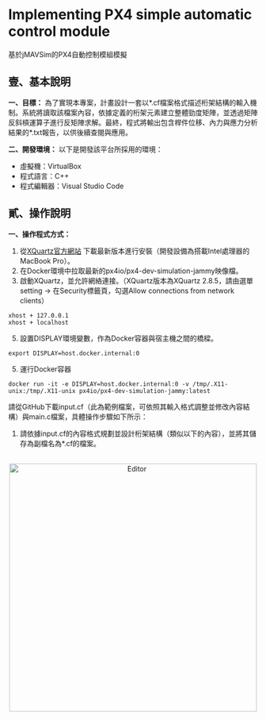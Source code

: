 # Implementing PX4 simple automatic control module

基於jMAVSim的PX4自動控制模組模擬

## 壹、基本說明
**一、目標：**
為了實現本專案，計畫設計一套以*.cf檔案格式描述桁架結構的輸入機制。系統將讀取該檔案內容，依據定義的桁架元素建立整體勁度矩陣，並透過矩陣反斜槓運算子進行反矩陣求解。最終，程式將輸出包含桿件位移、內力與應力分析結果的*.txt報告，以供後續查閱與應用。

**二、開發環境：**
以下是開發該平台所採用的環境：
* 虛擬機：VirtualBox
* 程式語言：C++
* 程式編輯器：Visual Studio Code

## 貳、操作說明
**一、操作程式方式：**
1. 從[XQuartz官方網站](https://www.xquartz.org) 下載最新版本進行安裝（開發設備為搭載Intel處理器的MacBook Pro）。
2. 在Docker環境中拉取最新的px4io/px4-dev-simulation-jammy映像檔。
3. 啟動XQuartz，並允許網絡連接。（XQuartz版本為XQuartz 2.8.5，請由選單setting → 在Security標籤頁，勾選Allow connections from network clients）
```shell
xhost + 127.0.0.1
xhost + localhost
```
5. 設置DISPLAY環境變數，作為Docker容器與宿主機之間的橋樑。
```shell
export DISPLAY=host.docker.internal:0
```
5. 運行Docker容器
```shell
docker run -it -e DISPLAY=host.docker.internal:0 -v /tmp/.X11-unix:/tmp/.X11-unix px4io/px4-dev-simulation-jammy:latest
```


請從GitHub下載input.cf（此為範例檔案，可依照其輸入格式調整並修改內容結構）與main.c檔案，具體操作步驟如下所示：
1. 請依據input.cf的內容格式規劃並設計桁架結構（類似以下的內容），並將其儲存為副檔名為*.cf的檔案。
<br>
  <div align="center">
  	<img src="./截圖1.png" alt="Editor" width="500">
  </div>
<br>
